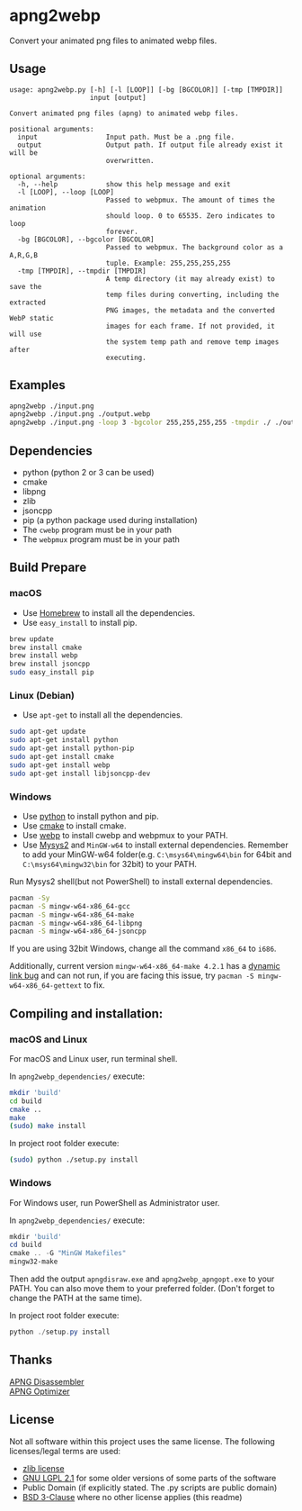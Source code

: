 
apng2webp
=============

Convert your animated png files to animated webp files.

## Usage

```
usage: apng2webp.py [-h] [-l [LOOP]] [-bg [BGCOLOR]] [-tmp [TMPDIR]]
                    input [output]

Convert animated png files (apng) to animated webp files.

positional arguments:
  input                 Input path. Must be a .png file.
  output                Output path. If output file already exist it will be
                        overwritten.

optional arguments:
  -h, --help            show this help message and exit
  -l [LOOP], --loop [LOOP]
                        Passed to webpmux. The amount of times the animation
                        should loop. 0 to 65535. Zero indicates to loop
                        forever.
  -bg [BGCOLOR], --bgcolor [BGCOLOR]
                        Passed to webpmux. The background color as a A,R,G,B
                        tuple. Example: 255,255,255,255
  -tmp [TMPDIR], --tmpdir [TMPDIR]
                        A temp directory (it may already exist) to save the
                        temp files during converting, including the extracted
                        PNG images, the metadata and the converted WebP static
                        images for each frame. If not provided, it will use
                        the system temp path and remove temp images after
                        executing.
```

## Examples

```bash
apng2webp ./input.png
apng2webp ./input.png ./output.webp
apng2webp ./input.png -loop 3 -bgcolor 255,255,255,255 -tmpdir ./ ./output.webp
```

## Dependencies

- python (python 2 or 3 can be used)
- cmake
- libpng
- zlib
- jsoncpp
- pip (a python package used during installation)
- The `cwebp` program must be in your path
- The `webpmux` program must be in your path

## Build Prepare

### macOS

+ Use [Homebrew](https://brew.sh/) to install all the dependencies.
+ Use `easy_install` to install pip.

```bash
brew update
brew install cmake
brew install webp
brew install jsoncpp
sudo easy_install pip
```

### Linux (Debian)

+ Use `apt-get` to install all the dependencies.

```bash
sudo apt-get update
sudo apt-get install python
sudo apt-get install python-pip
sudo apt-get install cmake
sudo apt-get install webp
sudo apt-get install libjsoncpp-dev
```

### Windows

+ Use [python](https://www.python.org/downloads/release) to install python and pip.
+ Use [cmake](https://cmake.org/download/) to install cmake.
+ Use [webp](https://developers.google.com/speed/webp/docs/precompiled) to install cwebp and webpmux to your PATH.
+ Use [Mysys2](http://www.msys2.org/) and `MinGW-w64` to install external dependencies. Remember to add your MinGW-w64 folder(e.g. `C:\msys64\mingw64\bin` for 64bit and `C:\msys64\mingw32\bin` for 32bit) to your PATH.

Run Mysys2 shell(but not PowerShell) to install external dependencies.

```bash
pacman -Sy
pacman -S mingw-w64-x86_64-gcc
pacman -S mingw-w64-x86_64-make
pacman -S mingw-w64-x86_64-libpng
pacman -S mingw-w64-x86_64-jsoncpp
```

If you are using 32bit Windows, change all the command `x86_64` to `i686`.

Additionally, current version `mingw-w64-x86_64-make 4.2.1` has a [dynamic link bug](https://github.com/Alexpux/MSYS2-packages/issues/842) and can not run, if you are facing this issue, try `pacman -S mingw-w64-x86_64-gettext` to fix.

## Compiling and installation:

### macOS and Linux
For macOS and Linux user, run terminal shell.

In `apng2webp_dependencies/` execute:

```bash
mkdir 'build'
cd build
cmake ..
make
(sudo) make install
```

In project root folder execute:

```bash
(sudo) python ./setup.py install
```

### Windows
For Windows user, run PowerShell as Administrator user.

In `apng2webp_dependencies/` execute:

```powershell
mkdir 'build'
cd build
cmake .. -G "MinGW Makefiles"
mingw32-make
```

Then add the output `apngdisraw.exe` and `apng2webp_apngopt.exe` to your PATH. You can also move them to your preferred folder. (Don't forget to change the PATH at the same time).

In project root folder execute:

```powershell
python ./setup.py install
```

## Thanks

[APNG Disassembler](http://apngdis.sourceforge.net/)  
[APNG Optimizer](https://sourceforge.net/projects/apng/files/APNG_Optimizer/)

## License

Not all software within this project uses the same license. The following licenses/legal terms are used:

- [zlib license](https://opensource.org/licenses/Zlib)
- [GNU LGPL 2.1](https://opensource.org/licenses/LGPL-2.1) for some older versions of some parts of the software
- Public Domain (if explicitly stated. The .py scripts are public domain)
- [BSD 3-Clause](https://opensource.org/licenses/BSD-3-Clause) where no other license applies (this readme)

